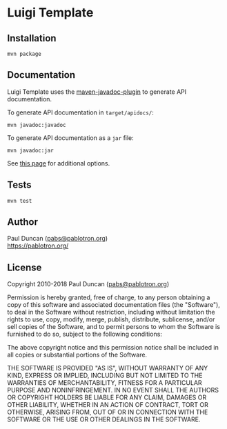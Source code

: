 Luigi Template
==============

Installation
------------

    mvn package

Documentation
-------------
Luigi Template uses the [maven-javadoc-plugin][] to generate API
documentation.

To generate API documentation in `target/apidocs/`:

    mvn javadoc:javadoc

To generate API documentation as a `jar` file:

    mvn javadoc:jar

See [this page][maven-javadoc-plugin-usage] for additional options.

Tests
-----

    mvn test

Author
------
Paul Duncan ([pabs@pablotron.org][me])<br/>
https://pablotron.org/

License
-------
Copyright 2010-2018 Paul Duncan ([pabs@pablotron.org][me])

Permission is hereby granted, free of charge, to any person obtaining a
copy of this software and associated documentation files (the
"Software"), to deal in the Software without restriction, including
without limitation the rights to use, copy, modify, merge, publish,
distribute, sublicense, and/or sell copies of the Software, and to
permit persons to whom the Software is furnished to do so, subject to
the following conditions:

The above copyright notice and this permission notice shall be included
in all copies or substantial portions of the Software.

THE SOFTWARE IS PROVIDED "AS IS", WITHOUT WARRANTY OF ANY KIND, EXPRESS
OR IMPLIED, INCLUDING BUT NOT LIMITED TO THE WARRANTIES OF
MERCHANTABILITY, FITNESS FOR A PARTICULAR PURPOSE AND NONINFRINGEMENT.
IN NO EVENT SHALL THE AUTHORS OR COPYRIGHT HOLDERS BE LIABLE FOR ANY
CLAIM, DAMAGES OR OTHER LIABILITY, WHETHER IN AN ACTION OF CONTRACT,
TORT OR OTHERWISE, ARISING FROM, OUT OF OR IN CONNECTION WITH THE
SOFTWARE OR THE USE OR OTHER DEALINGS IN THE SOFTWARE.

[me]: mailto:pabs@pablotron.org
[maven-javadoc-plugin]: https://maven.apache.org/plugins/maven-javadoc-plugin/
[maven-javadoc-plugin-usage]: https://maven.apache.org/plugins/maven-javadoc-plugin/usage.html
